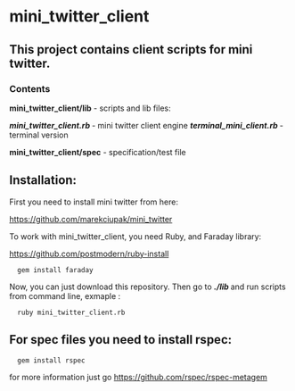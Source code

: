 # mini_twitter_client

## This project contains client scripts for mini twitter.

### **Contents**

 **mini_twitter_client/lib**  - scripts and lib files:

**<em> mini_twitter_client.rb </em>**  - mini twitter client engine
 **<em> terminal_mini_client.rb </em>**  - terminal version

 **mini_twitter_client/spec**  - specification/test file

## Installation:

First you need to install mini twitter from here:

https://github.com/marekciupak/mini_twitter


To work with mini_twitter_client, you need Ruby, and Faraday library:

https://github.com/postmodern/ruby-install

      gem install faraday

Now, you can just download this repository.
Then go to **<em> ./lib </em>** and run scripts from command line,  exmaple :

      ruby mini_twitter_client.rb


## For spec files you need to install rspec:

      gem install rspec

for more information just go https://github.com/rspec/rspec-metagem

